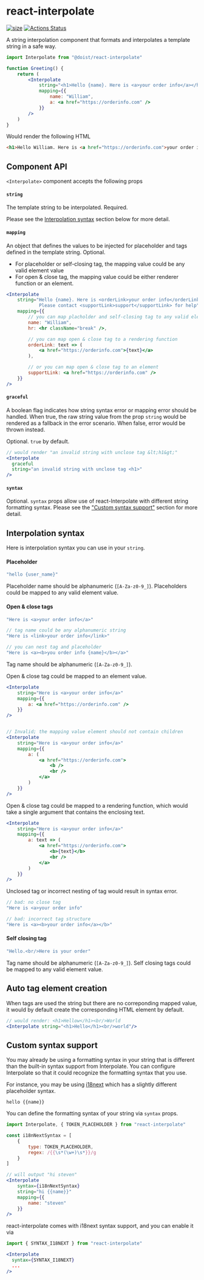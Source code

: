 # react-interpolate

[![size](http://img.badgesize.io/https://cdn.jsdelivr.net/gh/Doist/react-interpolate/dist/react-interpolate.min.cjs?compression=gzip)](http://img.badgesize.io/https://cdn.jsdelivr.net/gh/Doist/react-interpolate/dist/react-interpolate.min.cjs?compression=gzip)
[![Actions Status](https://github.com/Doist/react-interpolate/workflows/CI/badge.svg)](https://github.com/Doist/react-interpolate/actions)


A string interpolation component that formats and interpolates a template string in a safe way.

```jsx
import Interpolate from "@doist/react-interpolate"

function Greeting() {
    return (
        <Interpolate
            string="<h1>Hello {name}. Here is <a>your order info</a></h1>"
            mapping={{
                name: "William",
                a: <a href="https://orderinfo.com" />
            }}
        />
    )
}
```

Would render the following HTML

```html
<h1>Hello William. Here is <a href="https://orderinfo.com">your order info</a></h1>
```


## Component API

`<Interpolate>` component accepts the following props

#### `string`
The template string to be interpolated. Required. 

Please see the [Interpolation syntax](./#interpolation-syntax) section below for more detail. 

#### `mapping` 
An object that defines the values to be injected for placeholder and tags defined in the template string. Optional. 

- For placeholder or self-closing tag, the mapping value could be any valid element value
- For open & close tag, the mapping value could be either renderer function or an element.

```jsx
<Interpolate
    string="Hello {name}. Here is <orderLink>your order info</orderLink><hr/>.  \
            Please contact <supportLink>support</supportLink> for help"
    mapping={{
        // you can map placholder and self-closing tag to any valid element value
        name: "William",
        hr: <hr className="break" />,

        // you can map open & close tag to a rendering function
        orderLink: text => (
            <a href="https://orderinfo.com">{text}</a>
        ),

        // or you can map open & close tag to an element
        supportLink: <a href="https://orderinfo.com" />
    }}
/>
```


#### `graceful` 
A boolean flag indicates how string syntax error or mapping  error should be handled. When true, the raw string value from the prop `string` would be rendered as a fallback in the error scenario. When false, error would be thrown instead. 

Optional. `true` by default.


```jsx
// would render "an invalid string with unclose tag &lt;h1&gt;"
<Interpolate
  graceful
  string="an invalid string with unclose tag <h1>"
/>
```

#### `syntax` 

Optional. `syntax` props allow use of react-Interpolate with different string formatting syntax. Please see the ["Custom syntax support"](#custom-syntax-support) section for more detail.


## Interpolation syntax

Here is interpolation syntax you can use in your `string`.

#### Placeholder

```jsx
"hello {user_name}"
```

Placeholder name should be alphanumeric (`[A-Za-z0-9_]`). Placeholders could be mapped to any valid element value.

#### Open & close tags

```jsx
"Here is <a>your order info</a>"

// tag name could be any alphanumeric string
"Here is <link>your order info</link>"

// you can nest tag and placeholder
"Here is <a><b>you order info {name}</b></a>"
```

Tag name should be alphanumeric (`[A-Za-z0-9_]`). 

Open & close tag could be mapped to an element value. 

```jsx
<Interpolate
    string="Here is <a>your order info</a>"
    mapping={{
        a: <a href="https://orderinfo.com" />
    }}
/>


// Invalid; the mapping value element should not contain children
<Interpolate
    string="Here is <a>your order info</a>"
    mapping={{
        a: (
            <a href="https://orderinfo.com">
                <b />
                <br />
            </a>
        )
    }}
/>
```

Open & close tag could be mapped to a rendering function, which would take a single argument that contains the enclosing text. 

```jsx
<Interpolate
    string="Here is <a>your order info</a>"
    mapping={{
        a: text => (
            <a href="https://orderinfo.com">
                <b>{text}</b>
                <br />
            </a>
        )
    }}
/>
```



Unclosed tag or incorrect nesting of tag would result in syntax error.

```js
// bad: no close tag
"Here is <a>your order info"

// bad: incorrect tag structure
"Here is <a><b>your order info</a></b>"
```

#### Self closing tag 

```js
"Hello.<br/>Here is your order"
```

Tag name should be alphanumeric (`[A-Za-z0-9_]`). Self closing tags could be mapped to any valid element value.


## Auto tag element creation

When tags are used the string but there are no correponding mapped value, it would by default create the corresponding HTML element by default. 

```jsx
// would render: <h1>Hellow</h1><br/>World
<Interpolate string="<h1>Hello</h1><br/>world"/>
```



## Custom syntax support

You may already be using a formatting syntax in your string that is different than the built-in syntax support from Interpolate. You can configure Interpolate so that it could recognize the formatting syntax that you use.

For instance, you may be using [i18next](https://www.i18next.com/) which has a slightly different placeholder syntax.
```
hello {{name}}
```

You can define the formatting syntax of your string via  `syntax` props. 

```jsx
import Interpolate, { TOKEN_PLACEHOLDER } from "react-interpolate"

const i18nNextSyntax = [
    {
        type: TOKEN_PLACEHOLDER,
        regex: /{{\s*(\w+)\s*}}/g
    }
]

// will output "hi steven"
<Interpolate
    syntax={i18nNextSyntax}
    string="hi {{name}}"
    mapping={{
        name: "steven"
    }}
/>
```

react-interpolate comes with i18next syntax support, and you can enable it via

```jsx
import { SYNTAX_I18NEXT } from "react-interpolate"

<Interpolate
  syntax={SYNTAX_I18NEXT}
  ...
/>
```

